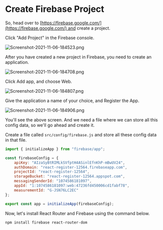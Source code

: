 # Create Firebase Project

So, head over to [https://firebase.google.com/](https://firebase.google.com/) and create a project.

Click "Add Project" in the Firebase console.

![Screenshot-2021-11-06-184523.png](Create%20Firebase%20Project%201b2aeacbb29981a3b40fe35e5269d543/Screenshot-2021-11-06-184523.png)

After you have created a new project in Firebase, you need to create an application.

![Screenshot-2021-11-06-184708.png](Create%20Firebase%20Project%201b2aeacbb29981a3b40fe35e5269d543/Screenshot-2021-11-06-184708.png)

Click Add app, and choose Web.

![Screenshot-2021-11-06-184807.png](Create%20Firebase%20Project%201b2aeacbb29981a3b40fe35e5269d543/Screenshot-2021-11-06-184807.png)

Give the application a name of your choice, and Register the App.

![Screenshot-2021-11-06-184906.png](Create%20Firebase%20Project%201b2aeacbb29981a3b40fe35e5269d543/Screenshot-2021-11-06-184906.png)

You'll see the above screen. And we need a file where we can store all this config data, so we'll go ahead and create it.

Create a file called `src/config/firebase.js` and store all these config data in that file.

```jsx
import { initializeApp } from "firebase/app";

const firebaseConfig = {
    apiKey: "AIzaSyBtRIMLkSVfptH4ASinlEfnKhP-mBwUV24",
    authDomain: "react-register-12564.firebaseapp.com",
    projectId: "react-register-12564",
    storageBucket: "react-register-12564.appspot.com",
    messagingSenderId: "1074586181097",
    appId: "1:1074586181097:web:47236fd450006cd1fabf78",
    measurementId: "G-JSN76LC2EC"
};

export const app = initializeApp(firebaseConfig);
```

Now, let's install React Router and Firebase using the command below.

```bash
npm install firebase react-router-dom
```
